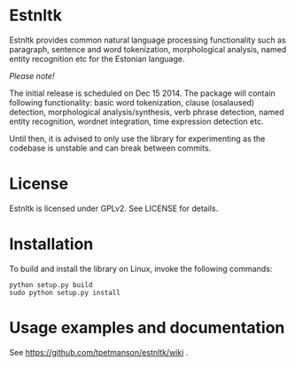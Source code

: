 Estnltk
=======

Estnltk provides common natural language processing functionality such as paragraph, sentence and word tokenization,
morphological analysis, named entity recognition etc for the Estonian language.


*Please note!*

The initial release is scheduled on Dec 15 2014. The package will contain following functionality: basic word tokenization, clause (osalaused) detection, morphological analysis/synthesis, verb phrase detection, named entity recognition, wordnet integration, time expression detection etc.

Until then, it is advised to only use the library for experimenting as the codebase is unstable and can break between commits.

# License

Estnltk is licensed under GPLv2. See LICENSE for details.

# Installation

To build and install the library on Linux, invoke the following commands:
```
python setup.py build
sudo python setup.py install
```

# Usage examples and documentation

See https://github.com/tpetmanson/estnltk/wiki .

